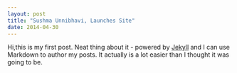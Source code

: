 ```yaml
---
layout: post
title: "Sushma Unnibhavi, Launches Site"
date: 2014-04-30
---
```


Hi,this is my first post. Neat thing about it - powered by [Jekyll](http://jekyllrb.com) and I can use Markdown to author my posts. It actually is a lot easier than I thought it was going to be.
